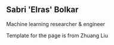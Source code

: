 ## Sabri 'Elras' Bolkar  
Machine learning researcher & engineer

Template for the page is from Zhuang Liu
